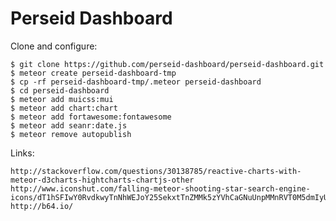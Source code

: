 Perseid Dashboard
======================

Clone and configure:

    $ git clone https://github.com/perseid-dashboard/perseid-dashboard.git
    $ meteor create perseid-dashboard-tmp
    $ cp -rf perseid-dashboard-tmp/.meteor perseid-dashboard
    $ cd perseid-dashboard
    $ meteor add muicss:mui
    $ meteor add chart:chart
    $ meteor add fortawesome:fontawesome
    $ meteor add seanr:date.js
    $ meteor remove autopublish


Links:

    http://stackoverflow.com/questions/30138785/reactive-charts-with-meteor-d3charts-hightcharts-chartjs-other
    http://www.iconshut.com/falling-meteor-shooting-star-search-engine-icons/dT1hSFIwY0RvdkwyTnNhWEJoY25SekxtTnZMMk5zYVhCaGNuUnpMMnRVT0M5dmIyUXZhMVE0YjI5a1FYaGpMbkJ1Wnd8dXI9aHR0cDovL2NsaXBhcnRzLmNvL3Nob290aW5nLXN0YXItaWNvbnx3PTUxMnxoPTUxMnx0PXBuZ3w/
    http://b64.io/

